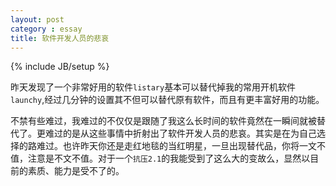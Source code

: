 ```yaml
---
layout: post
category : essay
title: 软件开发人员的悲哀
---
```

{% include JB/setup %}

昨天发现了一个非常好用的软件`listary`基本可以替代掉我的常用开机软件`launchy`,经过几分钟的设置其不但可以替代原有软件，而且有更丰富好用的功能。  

不禁有些难过，我难过的不仅仅是跟随了我这么长时间的软件竟然在一瞬间就被替代了。更难过的是从这些事情中折射出了软件开发人员的悲哀。其实是在为自己选择的路难过。也许昨天你还是走红地毯的当红明星，一旦出现替代品，你将一文不值，注意是不文不值。对于一个`抗压2.1`的我能受到了这么大的变故么，显然以目前的素质、能力是受不了的。
